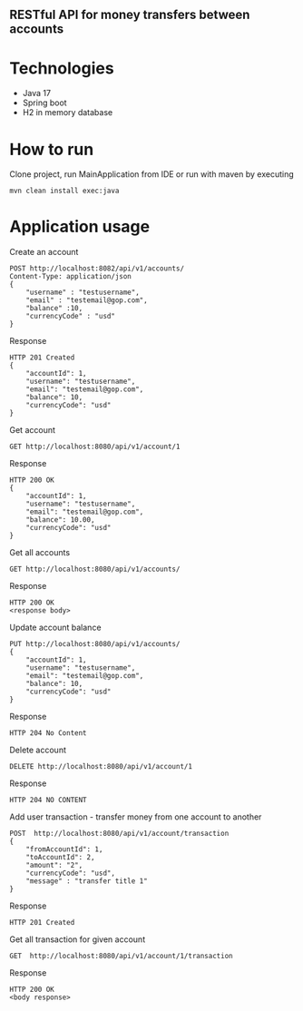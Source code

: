 ##  RESTful API for money transfers between accounts
# Technologies
 - Java 17
 - Spring boot
 - H2 in memory database

# How to run
Clone project, run MainApplication from IDE or run with maven by executing

```
mvn clean install exec:java
```

# Application usage
Create an account
````
POST http://localhost:8082/api/v1/accounts/
Content-Type: application/json
{
	"username" : "testusername",
	"email" : "testemail@gop.com",
	"balance" :10,
	"currencyCode" : "usd"
}
````
Response
````
HTTP 201 Created
{
    "accountId": 1,
    "username": "testusername",
    "email": "testemail@gop.com",
    "balance": 10,
    "currencyCode": "usd"
}
````
Get account
````
GET http://localhost:8080/api/v1/account/1
````
Response
````
HTTP 200 OK
{
    "accountId": 1,
    "username": "testusername",
    "email": "testemail@gop.com",
    "balance": 10.00,
    "currencyCode": "usd"
}
````
Get all accounts
````
GET http://localhost:8080/api/v1/accounts/
````
Response
````
HTTP 200 OK
<response body>
````

Update account balance
````
PUT http://localhost:8080/api/v1/accounts/
{
    "accountId": 1,
    "username": "testusername",
    "email": "testemail@gop.com",
    "balance": 10,
    "currencyCode": "usd"
}
````
Response
````
HTTP 204 No Content
````

Delete account
````
DELETE http://localhost:8080/api/v1/account/1
````
Response
````
HTTP 204 NO CONTENT
````
Add user transaction - transfer money from one account to another
````
POST  http://localhost:8080/api/v1/account/transaction
{
    "fromAccountId": 1,
    "toAccountId": 2,
    "amount": "2",
    "currencyCode": "usd",
    "message" : "transfer title 1"
}
````
Response
````
HTTP 201 Created
````
Get all transaction for given account
````
GET  http://localhost:8080/api/v1/account/1/transaction
````
Response
````
HTTP 200 OK
<body response>
````




